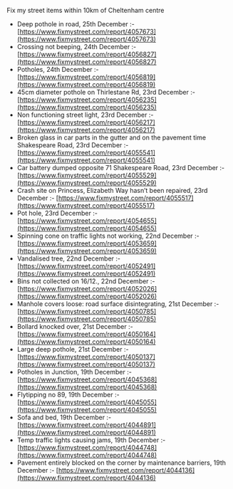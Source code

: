 Fix my street items within 10km of Cheltenham centre

<!-- fix_marker starts -->

- Deep pothole in road, 25th December :- [https://www.fixmystreet.com/report/4057673](https://www.fixmystreet.com/report/4057673)
- Crossing not beeping, 24th December :- [https://www.fixmystreet.com/report/4056827](https://www.fixmystreet.com/report/4056827)
- Potholes, 24th December :- [https://www.fixmystreet.com/report/4056819](https://www.fixmystreet.com/report/4056819)
- 45cm diameter pothole on Thirlestane Rd, 23rd December :- [https://www.fixmystreet.com/report/4056235](https://www.fixmystreet.com/report/4056235)
- Non functioning street light, 23rd December :- [https://www.fixmystreet.com/report/4056217](https://www.fixmystreet.com/report/4056217)
- Broken glass in car parts in the gutter and on the pavement time Shakespeare Road, 23rd December :- [https://www.fixmystreet.com/report/4055541](https://www.fixmystreet.com/report/4055541)
- Car battery dumped opposite 71 Shakespeare Road, 23rd December :- [https://www.fixmystreet.com/report/4055529](https://www.fixmystreet.com/report/4055529)
- Crash site on Princess, Elizabeth Way hasn’t been repaired, 23rd December :- [https://www.fixmystreet.com/report/4055517](https://www.fixmystreet.com/report/4055517)
- Pot hole, 23rd December :- [https://www.fixmystreet.com/report/4054655](https://www.fixmystreet.com/report/4054655)
- Spinning cone on traffic lights not working, 22nd December :- [https://www.fixmystreet.com/report/4053659](https://www.fixmystreet.com/report/4053659)
- Vandalised tree, 22nd December :- [https://www.fixmystreet.com/report/4052491](https://www.fixmystreet.com/report/4052491)
- Bins not collected on 16/12., 22nd December :- [https://www.fixmystreet.com/report/4052026](https://www.fixmystreet.com/report/4052026)
- Manhole covers loose: road surface disintegrating, 21st December :- [https://www.fixmystreet.com/report/4050785](https://www.fixmystreet.com/report/4050785)
- Bollard knocked over, 21st December :- [https://www.fixmystreet.com/report/4050164](https://www.fixmystreet.com/report/4050164)
- Large deep pothole, 21st December :- [https://www.fixmystreet.com/report/4050137](https://www.fixmystreet.com/report/4050137)
- Potholes in Junction, 19th December :- [https://www.fixmystreet.com/report/4045368](https://www.fixmystreet.com/report/4045368)
- Flytipping no 89, 19th December :- [https://www.fixmystreet.com/report/4045055](https://www.fixmystreet.com/report/4045055)
- Sofa and bed, 19th December :- [https://www.fixmystreet.com/report/4044891](https://www.fixmystreet.com/report/4044891)
- Temp traffic lights causing jams, 19th December :- [https://www.fixmystreet.com/report/4044748](https://www.fixmystreet.com/report/4044748)
- Pavement entirely blocked on the corner by maintenance barriers, 19th December :- [https://www.fixmystreet.com/report/4044136](https://www.fixmystreet.com/report/4044136)

<!-- fix_marker ends -->